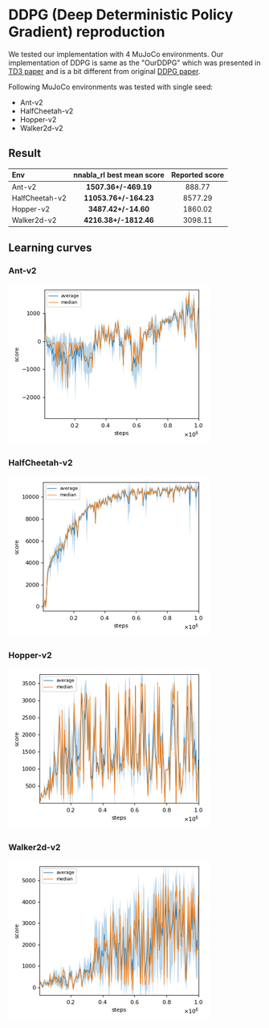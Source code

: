 # DDPG (Deep Deterministic Policy Gradient) reproduction

We tested our implementation with 4 MuJoCo environments.
Our implementation of DDPG is same as the "OurDDPG" which was presented in [TD3 paper](https://arxiv.org/pdf/1802.09477.pdf) and is a bit different from original [DDPG paper](https://arxiv.org/pdf/1509.02971.pdf).

Following MuJoCo environments was tested with single seed:

- Ant-v2
- HalfCheetah-v2
- Hopper-v2
- Walker2d-v2

## Result

|Env|nnabla_rl best mean score|Reported score|
|:---|:---:|:---:|
|Ant-v2|**1507.36+/-469.19**|888.77|
|HalfCheetah-v2|**11053.76+/-164.23**|8577.29|
|Hopper-v2|**3487.42+/-14.60**|1860.02|
|Walker2d-v2|**4216.38+/-1812.46**|3098.11|

## Learning curves

### Ant-v2

![Ant-v2 Result](reproduction_results/Ant-v2_results/result.png)

### HalfCheetah-v2

![HalfCheetah-v2 Result](reproduction_results/HalfCheetah-v2_results/result.png)

### Hopper-v2

![Hopper-v2 Result](reproduction_results/Hopper-v2_results/result.png)

### Walker2d-v2

![Walker2d-v2 Result](reproduction_results/Walker2d-v2_results/result.png)
